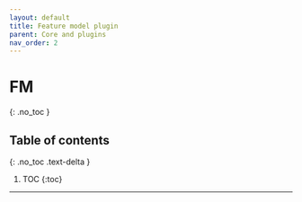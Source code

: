 ```yaml
---
layout: default
title: Feature model plugin
parent: Core and plugins
nav_order: 2
---
```


# FM
{: .no_toc }

## Table of contents
{: .no_toc .text-delta }

1. TOC
{:toc}

---